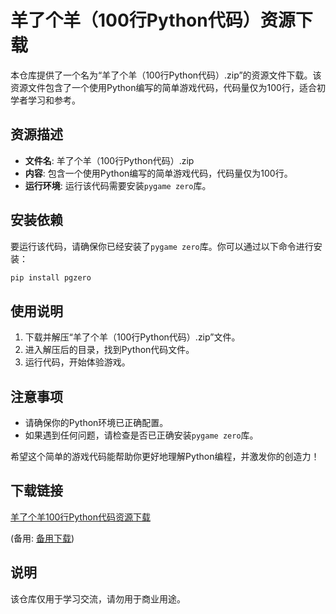 # 羊了个羊（100行Python代码）资源下载

本仓库提供了一个名为“羊了个羊（100行Python代码）.zip”的资源文件下载。该资源文件包含了一个使用Python编写的简单游戏代码，代码量仅为100行，适合初学者学习和参考。

## 资源描述

- **文件名**: 羊了个羊（100行Python代码）.zip
- **内容**: 包含一个使用Python编写的简单游戏代码，代码量仅为100行。
- **运行环境**: 运行该代码需要安装`pygame zero`库。

## 安装依赖

要运行该代码，请确保你已经安装了`pygame zero`库。你可以通过以下命令进行安装：

```bash
pip install pgzero
```

## 使用说明

1. 下载并解压“羊了个羊（100行Python代码）.zip”文件。
2. 进入解压后的目录，找到Python代码文件。
3. 运行代码，开始体验游戏。

## 注意事项

- 请确保你的Python环境已正确配置。
- 如果遇到任何问题，请检查是否已正确安装`pygame zero`库。

希望这个简单的游戏代码能帮助你更好地理解Python编程，并激发你的创造力！

## 下载链接
[羊了个羊100行Python代码资源下载](https://pan.quark.cn/s/b0463ec8242b) 

(备用: [备用下载](https://pan.baidu.com/s/1jfv2eASR8Y1QSoZvCQ_VGA?pwd=1234))

## 说明

该仓库仅用于学习交流，请勿用于商业用途。
